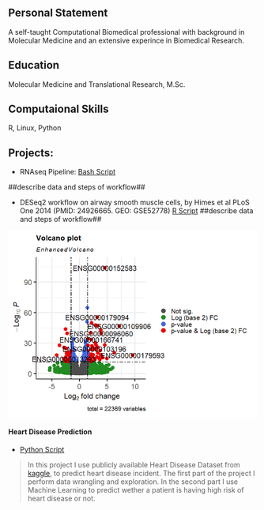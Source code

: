 ## Personal Statement 
A self-taught Computational Biomedical professional with background in Molecular Medicine and an extensive experince in Biomedical Research. 

## Education
Molecular Medicine and Translational Research, M.Sc. 

## Computaional Skills
R, Linux, Python
 
## Projects:
- RNAseq Pipeline:
[Bash Script](https://github.com/amenamahdami/Amena_Mahdami_Portfolio.github.io/blob/main/RNASeq_pipeline.sh)

##describe data and steps of workflow##

- DESeq2 workflow on airway smooth muscle cells, by Himes et al PLoS One 2014
(PMID: 24926665. GEO: GSE52778)
[R Script](https://github.com/amenamahdami/Amena_Mahdami_Portfolio.github.io/blob/main/DESeq2_workflow_airway.R)
##describe data and steps of workflow##

![Differential Gene Expression Volcano Plot](assets/img/Volcano_plot_airway.png)

  
#### Heart Disease Prediction
- [Python Script](https://github.com/amenamahdami/Amena_Mahdami_Portfolio.github.io/blob/main/Python/ML_Project_Heart_Disease_Prediction.ipynb)

> In this project I use publicly available Heart Disease Dataset from [kaggle](https://www.kaggle.com/datasets/johnsmith88/heart-disease-dataset), to predict heart disease incident.
> The first part of the project I perform data wrangling and exploration. In the second part I use Machine Learning to predict wether a patient is having high risk of heart disease or not.


